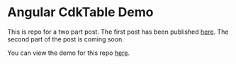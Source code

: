 # Angular CdkTable Demo

This is repo for a two part post. The first post has been published [here](https://theinfogrid.com/tech/developers/angular/angular-cdktable-part-1/). The second part of the post is coming soon.

You can view the demo for this repo [here](https://mainawycliffe.github.io/angular-cdk-table-demo/).
